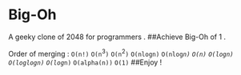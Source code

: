Big-Oh
======

A geeky clone of 2048 for programmers .
##Achieve Big-Oh of 1 .

Order of merging :
`O(n!)`
`O(n`<sup>3</sup>`)`
`O(n`<sup>2</sup>`)`
`O(nlogn)`
`O(nlog`<sup>*</sup>`n)`
`O(n)`
`O(logn)`
`O(loglogn)`
`O(log`<sup>*</sup>`n)`
`O(alpha(n))`
`O(1)`
##Enjoy !
